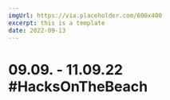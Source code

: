 ```yaml
---
imgUrl: https://via.placeholder.com/600x400
excerpt: this is a template
date: 2022-09-13
---
```


# 09.09. - 11.09.22 #HacksOnTheBeach